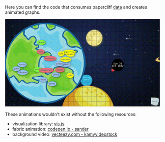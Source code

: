 Here you can find the code that consumes papercliff
[data](https://github.com/papercliff/historical-data)
and creates animated graphs.

![2022-11-06](2022-11-06.gif)

These animations wouldn't exist without the following resources:
* visualization library: [vis.js](https://visjs.org/)
* fabric animation: [codepen.io - sander](https://codepen.io/UXauthority/pen/KzoBGZ)
* background video: [vecteezy.com - kamyvideostock](https://www.vecteezy.com/video/3316275-cartoon-background-space-ship-animation-paralax)
